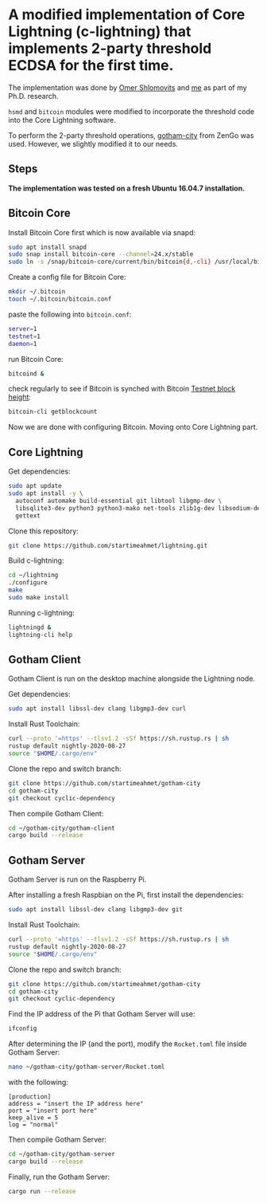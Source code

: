 # A modified implementation of Core Lightning (c-lightning) that implements 2-party threshold ECDSA for the first time.

The implementation was done by [Omer Shlomovits][omer] and [me][ahmet] as part of my Ph.D. research.

`hsmd` and `bitcoin` modules were modified to incorporate the threshold code into the Core Lightning software.

To perform the 2-party threshold operations, [gotham-city][gotham] from ZenGo was used. However, we slightly modified it to our needs.

## Steps

**The implementation was tested on a fresh Ubuntu 16.04.7 installation.**

## Bitcoin Core

Install Bitcoin Core first which is now available via snapd:
```bash
sudo apt install snapd
sudo snap install bitcoin-core --channel=24.x/stable
sudo ln -s /snap/bitcoin-core/current/bin/bitcoin{d,-cli} /usr/local/bin/
```

Create a config file for Bitcoin Core:
```bash
mkdir ~/.bitcoin
touch ~/.bitcoin/bitcoin.conf
```

paste the following into `bitcoin.conf`:
```bash
server=1
testnet=1
daemon=1
```

run Bitcoin Core:
```bash
bitcoind &
```

check regularly to see if Bitcoin is synched with Bitcoin [Testnet block height][testnet]:
```bash
bitcoin-cli getblockcount
```

Now we are done with configuring Bitcoin. Moving onto Core Lightning part.

## Core Lightning

Get dependencies:
```bash
sudo apt update
sudo apt install -y \
  autoconf automake build-essential git libtool libgmp-dev \
  libsqlite3-dev python3 python3-mako net-tools zlib1g-dev libsodium-dev \
  gettext
```

Clone this repository:
```bash
git clone https://github.com/startimeahmet/lightning.git
```

Build c-lightning:

```bash
cd ~/lightning
./configure
make
sudo make install
```

Running c-lightning:

```bash
lightningd &
lightning-cli help
```

## Gotham Client

Gotham Client is run on the desktop machine alongside the Lightning node.

Get dependencies:
```bash
sudo apt install libssl-dev clang libgmp3-dev curl
```

Install Rust Toolchain:
```bash
curl --proto '=https' --tlsv1.2 -sSf https://sh.rustup.rs | sh
rustup default nightly-2020-08-27
source "$HOME/.cargo/env"
```

Clone the repo and switch branch:
```bash
git clone https://github.com/startimeahmet/gotham-city
cd gotham-city
git checkout cyclic-dependency
```

Then compile Gotham Client:
```bash
cd ~/gotham-city/gotham-client
cargo build --release
```

## Gotham Server
Gotham Server is run on the Raspberry Pi.

After installing a fresh Raspbian on the Pi, first install the dependencies:
```bash
sudo apt install libssl-dev clang libgmp3-dev git
```

Install Rust Toolchain:
```bash
curl --proto '=https' --tlsv1.2 -sSf https://sh.rustup.rs | sh
rustup default nightly-2020-08-27
source "$HOME/.cargo/env"
```

Clone the repo and switch branch:
```bash
git clone https://github.com/startimeahmet/gotham-city
cd gotham-city
git checkout cyclic-dependency
```

Find the IP address of the Pi that Gotham Server will use:
```bash
ifconfig
```

After determining the IP (and the port), modify the `Rocket.toml` file inside Gotham Server:
```bash
nano ~/gotham-city/gotham-server/Rocket.toml
```

with the following:
```
[production]
address = "insert the IP address here"
port = "insert port here"
keep_alive = 5
log = "normal"
```

Then compile Gotham Server:
```bash
cd ~/gotham-city/gotham-server
cargo build --release
```

Finally, run the Gotham Server:
```bash
cargo run --release
```

[gotham]: https://github.com/ZenGo-X/gotham-city
[omer]: https://www.omershlomovits.com/
[ahmet]: https://www.linkedin.com/in/ahmet-kurt-fiu/
[gotham-ahmet]: https://github.com/startimeahmet/gotham-city/tree/cyclic-dependency
[testnet]: https://blockstream.info/testnet/